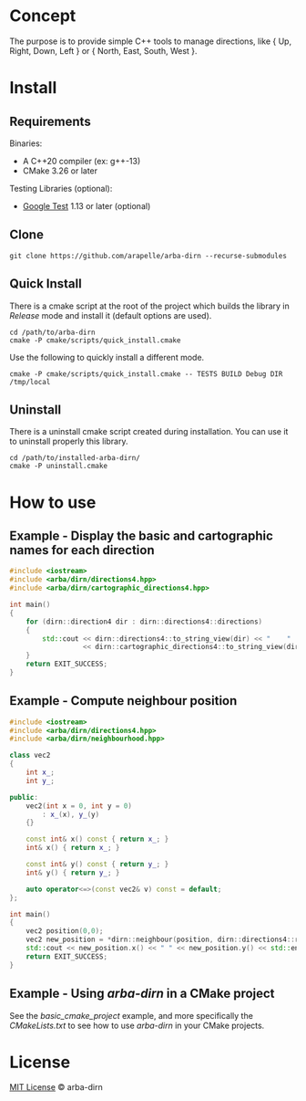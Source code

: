 # Concept

The purpose is to provide simple C++ tools to manage directions, like { Up, Right, Down, Left } or { North, East, South, West }.

# Install

## Requirements

Binaries:
- A C++20 compiler (ex: g++-13)
- CMake 3.26 or later

Testing Libraries (optional):
- [Google Test](https://github.com/google/googletest) 1.13 or later (optional)

## Clone

```
git clone https://github.com/arapelle/arba-dirn --recurse-submodules
```

## Quick Install

There is a cmake script at the root of the project which builds the library in *Release* mode and install it (default options are used).

```
cd /path/to/arba-dirn
cmake -P cmake/scripts/quick_install.cmake
```

Use the following to quickly install a different mode.

```
cmake -P cmake/scripts/quick_install.cmake -- TESTS BUILD Debug DIR /tmp/local
```

## Uninstall

There is a uninstall cmake script created during installation. You can use it to uninstall properly this library.

```
cd /path/to/installed-arba-dirn/
cmake -P uninstall.cmake
```

# How to use

## Example - Display the basic and cartographic names for each direction

```c++
#include <iostream>
#include <arba/dirn/directions4.hpp>
#include <arba/dirn/cartographic_directions4.hpp>

int main()
{
    for (dirn::direction4 dir : dirn::directions4::directions)
    {
        std::cout << dirn::directions4::to_string_view(dir) << "    "
                  << dirn::cartographic_directions4::to_string_view(dir) << std::endl;
    }
    return EXIT_SUCCESS;
}
```

## Example - Compute neighbour position

```c++
#include <iostream>
#include <arba/dirn/directions4.hpp>
#include <arba/dirn/neighbourhood.hpp>

class vec2
{
    int x_;
    int y_;

public:
    vec2(int x = 0, int y = 0)
        : x_(x), y_(y)
    {}

    const int& x() const { return x_; }
    int& x() { return x_; }

    const int& y() const { return y_; }
    int& y() { return y_; }

    auto operator<=>(const vec2& v) const = default;
};

int main()
{
    vec2 position(0,0);
    vec2 new_position = *dirn::neighbour(position, dirn::directions4::right);
    std::cout << new_position.x() << " " << new_position.y() << std::endl;
    return EXIT_SUCCESS;
}
```

## Example - Using *arba-dirn* in a CMake project

See the *basic_cmake_project* example, and more specifically the *CMakeLists.txt* to see how to use *arba-dirn* in your CMake projects.

# License

[MIT License](./LICENSE.md) © arba-dirn
